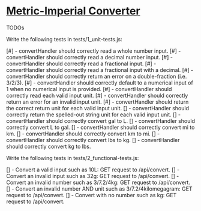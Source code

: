 # [Metric-Imperial Converter](https://www.freecodecamp.org/learn/quality-assurance/quality-assurance-projects/metric-imperial-converter)

TODOs

Write the following tests in tests/1_unit-tests.js:

[#] - convertHandler should correctly read a whole number input.
[#] - convertHandler should correctly read a decimal number input.
[#] - convertHandler should correctly read a fractional input.
[#] - convertHandler should correctly read a fractional input with a decimal.
[#] - convertHandler should correctly return an error on a double-fraction (i.e. 3/2/3).
[#] - convertHandler should correctly default to a numerical input of 1 when no numerical input is provided.
[#] - convertHandler should correctly read each valid input unit.
[#] - convertHandler should correctly return an error for an invalid input unit.
[#] - convertHandler should return the correct return unit for each valid input unit.
[] - convertHandler should correctly return the spelled-out string unit for each valid input unit.
[] - convertHandler should correctly convert gal to L.
[] - convertHandler should correctly convert L to gal.
[] - convertHandler should correctly convert mi to km.
[] - convertHandler should correctly convert km to mi.
[] - convertHandler should correctly convert lbs to kg.
[] - convertHandler should correctly convert kg to lbs.

Write the following tests in tests/2_functional-tests.js:

[] - Convert a valid input such as 10L: GET request to /api/convert.
[] - Convert an invalid input such as 32g: GET request to /api/convert.
[] - Convert an invalid number such as 3/7.2/4kg: GET request to /api/convert.
[] - Convert an invalid number AND unit such as 3/7.2/4kilomegagram: GET request to /api/convert.
[] - Convert with no number such as kg: GET request to /api/convert.
